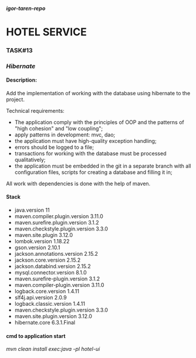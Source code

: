 #### _igor-taren-repo_

# HOTEL SERVICE

### TASK#13

### _Hibernate_

#### Description:

Add the implementation of working with the database using hibernate to the project.

Technical requirements:

- The application comply with the principles of OOP and the patterns of "high cohesion" and "low coupling";
- apply patterns in development: mvc, dao;
- the application must have high-quality exception handling;
- errors should be logged to a file;
- transactions for working with the database must be processed qualitatively;
- the application must be embedded in the git in a separate branch with all configuration files,
  scripts for creating a database and filling it in;

All work with dependencies is done with the help of maven.

#### Stack

- java.version 11
- maven.compiler.plugin.version 3.11.0
- maven.surefire.plugin.version 3.1.2
- maven.checkstyle.plugin.version 3.3.0
- maven.site.plugin 3.12.0
- lombok.version 1.18.22
- gson.version 2.10.1
- jackson.annotations.version 2.15.2
- jackson.core.version 2.15.2
- jackson.databind.version 2.15.2
- mysql.connector.version 8.1.0
- maven.surefire-plugin.version 3.1.2
- maven.compiler-plugin.version 3.11.0
- logback.core.version 1.4.11
- slf4j.api.version 2.0.9
- logback.classic.version 1.4.11
- maven.checkstyle.plugin.version 3.3.0
- maven.site.plugin.version 3.12.0
- hibernate.core 6.3.1.Final

#### cmd to application start

_mvn clean install exec:java -pl hotel-ui_ 